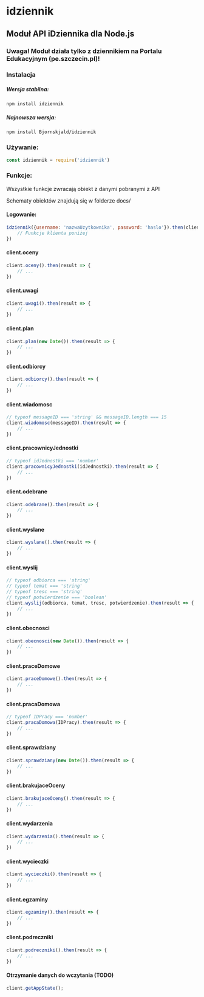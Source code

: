 # idziennik
## Moduł API iDziennika dla Node.js

### Uwaga! Moduł działa tylko z dziennikiem na Portalu Edukacyjnym (pe.szczecin.pl)!

### Instalacja

##### Wersja stabilna:
```
npm install idziennik
```

##### Najnowsza wersja:
```
npm install Bjornskjald/idziennik
```

### Używanie:

```javascript
const idziennik = require('idziennik')
```

### Funkcje:

Wszystkie funkcje zwracają obiekt z danymi pobranymi z API

Schematy obiektów znajdują się w folderze docs/

#### Logowanie:
```javascript
idziennik({username: 'nazwaUzytkownika', password: 'haslo'}).then(client => {
	// Funkcje klienta poniżej
})
```

#### client.oceny

```javascript
client.oceny().then(result => {
	// ...
})
```


#### client.uwagi

```javascript
client.uwagi().then(result => {
	// ...
})
```

#### client.plan

```javascript
client.plan(new Date()).then(result => {
	// ...
})
```

#### client.odbiorcy

```javascript
client.odbiorcy().then(result => {
	// ...
})
```

#### client.wiadomosc

```javascript
// typeof messageID === 'string' && messageID.length === 15
client.wiadomosc(messageID).then(result => { 
	// ...
})
```

#### client.pracownicyJednostki

```javascript
// typeof idJednostki === 'number'
client.pracownicyJednostki(idJednostki).then(result => {
	// ...
})
```

#### client.odebrane

```javascript
client.odebrane().then(result => {
	// ...
})
```

#### client.wyslane

```javascript
client.wyslane().then(result => {
	// ...
})
```

#### client.wyslij

```javascript
// typeof odbiorca === 'string'
// typeof temat === 'string'
// typeof tresc === 'string'
// typeof potwierdzenie === 'boolean'
client.wyslij(odbiorca, temat, tresc, potwierdzenie).then(result => {
	// ...
})
```

#### client.obecnosci

```javascript
client.obecnosci(new Date()).then(result => {
	// ...
})
```

#### client.praceDomowe

```javascript
client.praceDomowe().then(result => {
	// ...
})
```

#### client.pracaDomowa

```javascript
// typeof IDPracy === 'number'
client.pracaDomowa(IDPracy).then(result => {
	// ...
})
```

#### client.sprawdziany

```javascript
client.sprawdziany(new Date()).then(result => {
	// ...
})
```

#### client.brakujaceOceny

```javascript
client.brakujaceOceny().then(result => {
	// ...
})
```

#### client.wydarzenia

```javascript
client.wydarzenia().then(result => {
	// ...
})
```

#### client.wycieczki

```javascript
client.wycieczki().then(result => {
	// ...
})
```

#### client.egzaminy

```javascript
client.egzaminy().then(result => {
	// ...
})
```

#### client.podreczniki

```javascript
client.podreczniki().then(result => {
	// ...
})
```



#### Otrzymanie danych do wczytania (TODO)
```javascript
client.getAppState(); 
```

